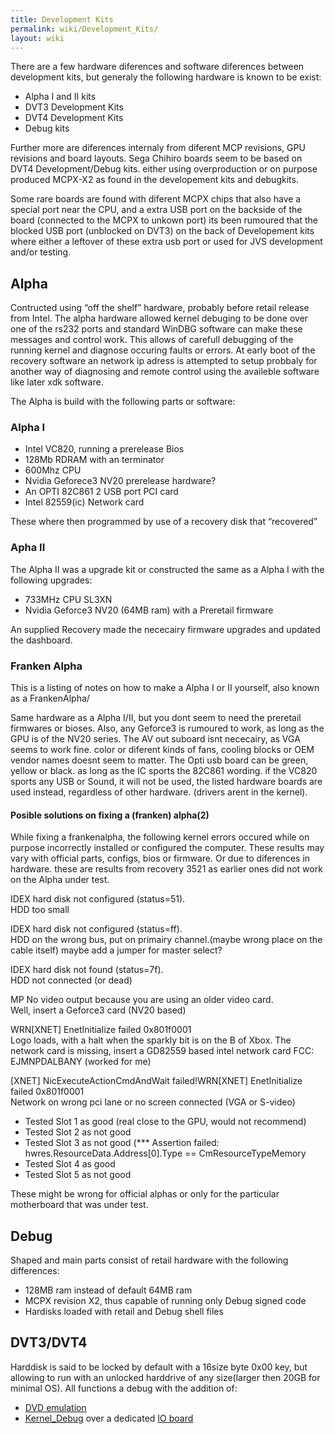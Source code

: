 ```yaml
---
title: Development Kits
permalink: wiki/Development_Kits/
layout: wiki
---
```


There are a few hardware diferences and software diferences between
development kits, but generaly the following hardware is known to be
exist:

-   Alpha I and II kits
-   DVT3 Development Kits
-   DVT4 Development Kits
-   Debug kits

Further more are diferences internaly from diferent MCP revisions, GPU
revisions and board layouts. Sega Chihiro boards seem to be based on
DVT4 Development/Debug kits. either using overproduction or on purpose
produced MCPX-X2 as found in the developement kits and debugkits.

Some rare boards are found with diferent MCPX chips that also have a
special port near the CPU, and a extra USB port on the backside of the
board (connected to the MCPX to unkown port) its been rumoured that the
blocked USB port (unblocked on DVT3) on the back of Developement kits
where either a leftover of these extra usb port or used for JVS
development and/or testing.

Alpha
-----

Contructed using “off the shelf” hardware, probably before retail
release from Intel. The alpha hardware allowed kernel debuging to be
done over one of the rs232 ports and standard WinDBG software can make
these messages and control work. This allows of carefull debugging of
the running kernel and diagnose occuring faults or errors. At early boot
of the recovery software an network ip adress is attempted to setup
probbaly for another way of diagnosing and remote control using the
availeble software like later xdk software.

The Alpha is build with the following parts or software:

### Alpha I

-   Intel VC820, running a prerelease Bios
-   128Mb RDRAM with an terminator
-   600Mhz CPU
-   Nvidia Geforece3 NV20 prerelease hardware?
-   An OPTI 82C861 2 USB port PCI card
-   Intel 82559(ic) Network card

These where then programmed by use of a recovery disk that “recovered”

### Apha II

The Alpha II was a upgrade kit or constructed the same as a Alpha I with
the following upgrades:

-   733MHz CPU SL3XN
-   Nvidia Geforce3 NV20 (64MB ram) with a Preretail firmware

An supplied Recovery made the nececairy firmware upgrades and updated
the dashboard.

### Franken Alpha

This is a listing of notes on how to make a Alpha I or II yourself, also
known as a FrankenAlpha/

Same hardware as a Alpha I/II, but you dont seem to need the preretail
firmwares or bioses. Also, any Geforce3 is rumoured to work, as long as
the GPU is of the NV20 series. The AV out suboard isnt nececairy, as VGA
seems to work fine. color or diferent kinds of fans, cooling blocks or
OEM vendor names doesnt seem to matter. The Opti usb board can be green,
yellow or black. as long as the IC sports the 82C861 wording. if the
VC820 sports any USB or Sound, it will not be used, the listed hardware
boards are used instead, regardless of other hardware. (drivers arent in
the kernel).

#### Posible solutions on fixing a (franken) alpha(2)

While fixing a frankenalpha, the following kernel errors occured while
on purpose incorrectly installed or configured the computer. These
results may vary with official parts, configs, bios or firmware. Or due
to diferences in hardware. these are results from recovery 3521 as
earlier ones did not work on the Alpha under test.

IDEX hard disk not configured (status=51).  
HDD too small

IDEX hard disk not configured (status=ff).  
HDD on the wrong bus, put on primairy channel.(maybe wrong place on the
cable itself) maybe add a jumper for master select?

IDEX hard disk not found (status=7f).  
HDD not connected (or dead)

MP No video output because you are using an older video card.  
Well, insert a Geforce3 card (NV20 based)

WRN\[XNET\] EnetInitialize failed 0x801f0001  
Logo loads, with a halt when the sparkly bit is on the B of Xbox. The
network card is missing, insert a GD82559 based intel network card FCC:
EJMNPDALBANY (worked for me)

\[XNET\] NicExecuteActionCmdAndWait failed!WRN\[XNET\] EnetInitialize failed 0x801f0001  
Network on wrong pci lane or no screen connected (VGA or S-video)

-   Tested Slot 1 as good (real close to the GPU, would not recommend)
-   Tested Slot 2 as not good
-   Tested Slot 3 as not good (\*\*\* Assertion failed:
    hwres.ResourceData.Address\[0\].Type == CmResourceTypeMemory
-   Tested Slot 4 as good
-   Tested Slot 5 as not good

These might be wrong for official alphas or only for the particular
motherboard that was under test.

Debug
-----

Shaped and main parts consist of retail hardware with the following
differences:

-   128MB ram instead of default 64MB ram
-   MCPX revision X2, thus capable of running only Debug signed code
-   Hardisks loaded with retail and Debug shell files

DVT3/DVT4
---------

Harddisk is said to be locked by default with a 16size byte 0x00 key,
but allowing to run with an unlocked harddrive of any size(larger then
20GB for minimal OS). All functions a debug with the addition of:

-   [ DVD emulation](/wiki/DVD_Emulator "wikilink")
-   [ Kernel\_Debug](/wiki/Kernel_Debugging "wikilink") over a dedicated [ IO
    board ](/wiki/Super_I/O "wikilink")

